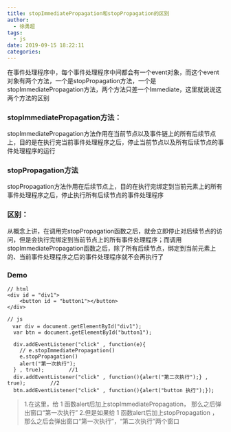 ```yaml
---
title: stopImmediatePropagation和stopPropagation的区别
author:
  - 徐勇超
tags:
  - js
date: 2019-09-15 18:22:11
categories:
---
```


在事件处理程序中，每个事件处理程序中间都会有一个event对象，而这个event对象有两个方法，一个是stopPropagation方法，一个是stopImmediatePropagation方法，两个方法只差一个Immediate，这里就说说这两个方法的区别
<!-- more -->
### stopImmediatePropagation方法：
stopImmediatePropagation方法作用在当前节点以及事件链上的所有后续节点上，目的是在执行完当前事件处理程序之后，停止当前节点以及所有后续节点的事件处理程序的运行

### stopPropagation方法
stopPropagation方法作用在后续节点上，目的在执行完绑定到当前元素上的所有事件处理程序之后，停止执行所有后续节点的事件处理程序
### 区别：
从概念上讲，在调用完stopPropagation函数之后，就会立即停止对后续节点的访问，但是会执行完绑定到当前节点上的所有事件处理程序；而调用stopImmediatePropagation函数之后，除了所有后续节点，绑定到当前元素上的、当前事件处理程序之后的事件处理程序就不会再执行了
    
### Demo 
```
// html
<div id = "div1">
    <button id = "button1"></button>
</div>

// js
　var div = document.getElementById("div1");
  var btn = document.getElementById("button1");
          
  div.addEventListener("click" , function(e){
    // e.stopImmediatePropagation()
    e.stopPropagation()
    alert("第一次执行");
  } , true);        //1
  div.addEventListener("click" , function(){alert("第二次执行");} , true);        //2
  btn.addEventListener("click" , function(){alert("button 执行");}); 
```

>1.在这里，给 1 函数alert后加上stopImmediatePropagation， 那么之后弹出窗口“第一次执行”
>2.但是如果给 1 函数alert后加上stopPropagation ， 那么之后会弹出窗口“第一次执行”，“第二次执行”两个窗口
